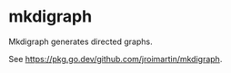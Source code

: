 # mkdigraph

Mkdigraph generates directed graphs.

See <https://pkg.go.dev/github.com/jroimartin/mkdigraph>.

